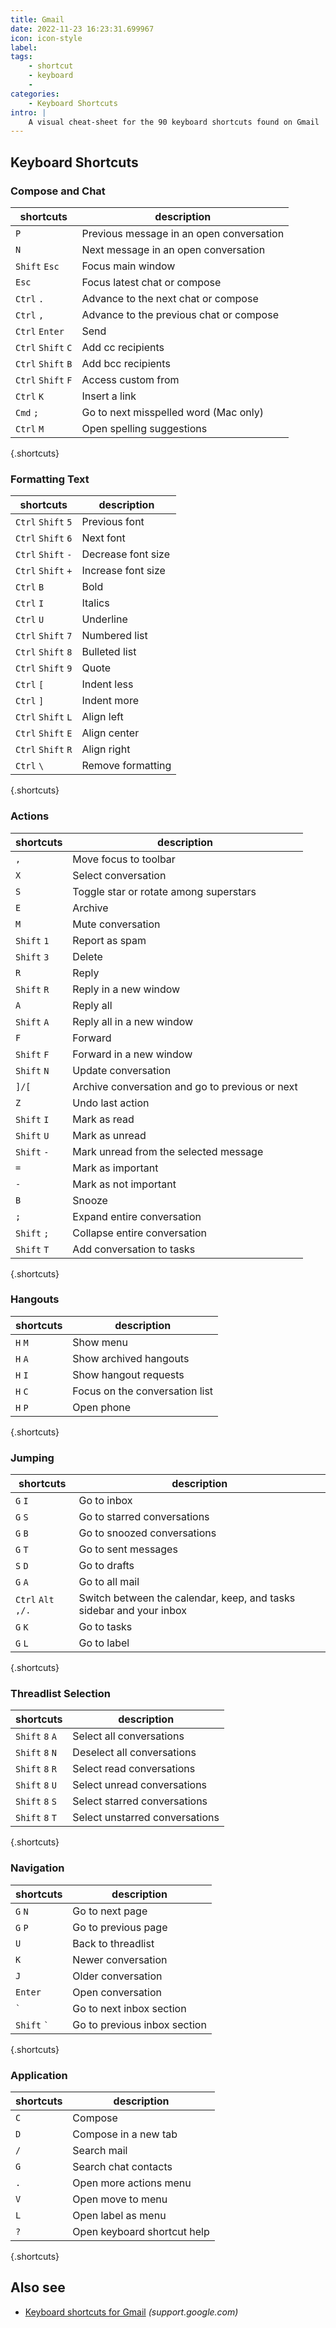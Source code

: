 ```yaml
---
title: Gmail
date: 2022-11-23 16:23:31.699967
icon: icon-style
label: 
tags: 
    - shortcut
    - keyboard
    - 
categories:
    - Keyboard Shortcuts
intro: |
    A visual cheat-sheet for the 90 keyboard shortcuts found on Gmail
---
```




Keyboard Shortcuts
------------------



### Compose and Chat

shortcuts | description
---|---
`P`  | Previous message in an open conversation
`N`  | Next message in an open conversation
`Shift` `Esc`  | Focus main window
`Esc`  | Focus latest chat or compose
`Ctrl` `.`  | Advance to the next chat or compose
`Ctrl` `,`  | Advance to the previous chat or compose
`Ctrl` `Enter`  | Send
`Ctrl` `Shift` `C`  | Add cc recipients
`Ctrl` `Shift` `B`  | Add bcc recipients
`Ctrl` `Shift` `F`  | Access custom from
`Ctrl` `K`  | Insert a link
`Cmd` `;`  | Go to next misspelled word (Mac only)
`Ctrl` `M`  | Open spelling suggestions
{.shortcuts}


### Formatting Text

shortcuts | description
---|---
`Ctrl` `Shift` `5`  | Previous font
`Ctrl` `Shift` `6`  | Next font
`Ctrl` `Shift` `-`  | Decrease font size
`Ctrl` `Shift` `+`  | Increase font size
`Ctrl` `B`  | Bold
`Ctrl` `I`  | Italics
`Ctrl` `U`  | Underline
`Ctrl` `Shift` `7`  | Numbered list
`Ctrl` `Shift` `8`  | Bulleted list
`Ctrl` `Shift` `9`  | Quote
`Ctrl` `[`  | Indent less
`Ctrl` `]`  | Indent more
`Ctrl` `Shift` `L`  | Align left
`Ctrl` `Shift` `E`  | Align center
`Ctrl` `Shift` `R`  | Align right
`Ctrl` `\`  | Remove formatting
{.shortcuts}


### Actions

shortcuts | description
---|---
`,`  | Move focus to toolbar
`X`  | Select conversation
`S`  | Toggle star or rotate among superstars
`E`  | Archive
`M`  | Mute conversation
`Shift` `1`  | Report as spam
`Shift` `3`  | Delete
`R`  | Reply
`Shift` `R`  | Reply in a new window
`A`  | Reply all
`Shift` `A`  | Reply all in a new window
`F`  | Forward
`Shift` `F`  | Forward in a new window
`Shift` `N`  | Update conversation
`]/[`  | Archive conversation and go to previous or next
`Z`  | Undo last action
`Shift` `I`  | Mark as read
`Shift` `U`  | Mark as unread
`Shift` `-`  | Mark unread from the selected message
`=`  | Mark as important
`-`  | Mark as not important
`B`  | Snooze
`;`  | Expand entire conversation
`Shift` `;`  | Collapse entire conversation
`Shift` `T`  | Add conversation to tasks
{.shortcuts}


### Hangouts

shortcuts | description
---|---
`H` `M`  | Show menu
`H` `A`  | Show archived hangouts
`H` `I`  | Show hangout requests
`H` `C`  | Focus on the conversation list
`H` `P`  | Open phone
{.shortcuts}


### Jumping

shortcuts | description
---|---
`G` `I`  | Go to inbox
`G` `S`  | Go to starred conversations
`G` `B`  | Go to snoozed conversations
`G` `T`  | Go to sent messages
`S` `D`  | Go to drafts
`G` `A`  | Go to all mail
`Ctrl` `Alt` `,/.`  | Switch between the calendar, keep, and tasks sidebar and your inbox
`G` `K`  | Go to tasks
`G` `L`  | Go to label
{.shortcuts}


### Threadlist Selection

shortcuts | description
---|---
`Shift` `8` `A`  | Select all conversations
`Shift` `8` `N`  | Deselect all conversations
`Shift` `8` `R`  | Select read conversations
`Shift` `8` `U`  | Select unread conversations
`Shift` `8` `S`  | Select starred conversations
`Shift` `8` `T`  | Select unstarred conversations
{.shortcuts}


### Navigation

shortcuts | description
---|---
`G` `N`  | Go to next page
`G` `P`  | Go to previous page
`U`  | Back to threadlist
`K`  | Newer conversation
`J`  | Older conversation
`Enter`  | Open conversation
<code>\`</code> | Go to next inbox section
`Shift` <code>\`</code> | Go to previous inbox section
{.shortcuts}


### Application

shortcuts | description
---|---
`C`  | Compose
`D`  | Compose in a new tab
`/`  | Search mail
`G`  | Search chat contacts
`.`  | Open more actions menu
`V`  | Open move to menu
`L`  | Open label as menu
`?`  | Open keyboard shortcut help
{.shortcuts}




Also see
--------
- [Keyboard shortcuts for Gmail](https://support.google.com/mail/answer/6594?hl=en) _(support.google.com)_
